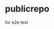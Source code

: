 # publicrepo
for e2e test


































































































































































































































































































































































































































































































































































































































































































































































































































































































































































































































































































































































































































































































































































































































































































































































































































































































































































































































































































































































